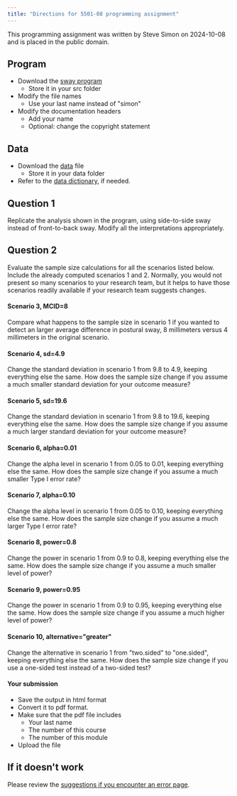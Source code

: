 ```yaml
---
title: "Directions for 5501-08 programming assignment"
---
```


This programming assignment was written by Steve Simon on 2024-10-08 and is placed in the public domain.

## Program

-   Download the [sway program][sway]
    -   Store it in your src folder
-   Modify the file names
    -   Use your last name instead of "simon"
-   Modify the documentation headers
    -   Add your name
    -   Optional: change the copyright statement
    
[sway]: https://github.com/pmean/classes/blob/master/biostats-1/08/src/simon-5501-08-sway.qmd

## Data

-   Download the [data][dat] file
    -   Store it in your data folder
-   Refer to the [data dictionary][dic], if needed.

[dat]: https://github.com/pmean/data/blob/main/files/postural-sway.txt
[dic]: https://github.com/pmean/data/blob/main/files/postural-sway.yaml

## Question 1

Replicate the analysis shown in the program, using side-to-side sway instead of front-to-back sway. Modify all the interpretations appropriately.

## Question 2

Evaluate the sample size calculations for all the scenarios listed below. Include the already computed scenarios 1 and 2. Normally, you would not present so many scenarios to your research team, but it helps to have those scenarios readily available if your research team suggests changes.

#### Scenario 3, MCID=8

Compare what happens to the sample size in scenario 1 if you wanted to detect an larger average difference in postural sway, 8 millimeters versus 4 millimeters in the original scenario.

#### Scenario 4, sd=4.9

Change the standard deviation in scenario 1 from 9.8 to 4.9, keeping everything else the same. How does the sample size change if you assume a much smaller standard deviation for your outcome measure?

#### Scenario 5, sd=19.6

Change the standard deviation in scenario 1 from 9.8 to 19.6, keeping everything else the same. How does the sample size change if you assume a much larger standard deviation for your outcome measure?

#### Scenario 6, alpha=0.01

Change the alpha level in scenario 1 from 0.05 to 0.01, keeping everything else the same. How does the sample size change if you assume a much smaller Type I error rate?

#### Scenario 7, alpha=0.10

Change the alpha level in scenario 1 from 0.05 to 0.10, keeping everything else the same. How does the sample size change if you assume a much larger Type I error rate?

#### Scenario 8, power=0.8

Change the power in scenario 1 from 0.9 to 0.8, keeping everything else the same. How does the sample size change if you assume a much smaller level of power?

#### Scenario 9, power=0.95

Change the power in scenario 1 from 0.9 to 0.95, keeping everything else the same. How does the sample size change if you assume a much higher level of power?

#### Scenario 10, alternative="greater"

Change the alternative in scenario 1 from "two.sided" to "one.sided", keeping everything else the same. How does the sample size change if you use a one-sided test instead of a two-sided test?

#### Your submission

-   Save the output in html format
-   Convert it to pdf format.
-   Make sure that the pdf file includes
    -   Your last name
    -   The number of this course
    -   The number of this module
-   Upload the file

## If it doesn't work

Please review the [suggestions if you encounter an error page][sim3].

[sim3]: https://github.com/pmean/classes/blob/master/general/suggestions-if-you-encounter-an-error.md
